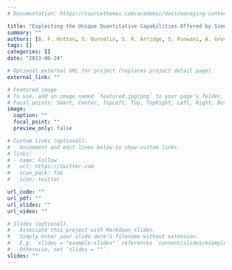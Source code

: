 ```yaml
---
# Documentation: https://sourcethemes.com/academic/docs/managing-content/

title: "Exploiting the Unique Quantitative Capabilities Offered by Simultaneous PET/MRI – EP/K005278/1"
summary: ""
authors: [B. F. Hutton, S. Ourselin, S. R. Arridge, S. Punwani, A. Groves, D. Atkinson]
tags: []
categories: []
date: "2013-06-24"

# Optional external URL for project (replaces project detail page).
external_link: ""

# Featured image
# To use, add an image named `featured.jpg/png` to your page's folder.
# Focal points: Smart, Center, TopLeft, Top, TopRight, Left, Right, BottomLeft, Bottom, BottomRight.
image:
  caption: ""
  focal_point: ""
  preview_only: false

# Custom links (optional).
#   Uncomment and edit lines below to show custom links.
# links:
# - name: Follow
#   url: https://twitter.com
#   icon_pack: fab
#   icon: twitter

url_code: ""
url_pdf: ""
url_slides: ""
url_video: ""

# Slides (optional).
#   Associate this project with Markdown slides.
#   Simply enter your slide deck's filename without extension.
#   E.g. `slides = "example-slides"` references `content/slides/example-slides.md`.
#   Otherwise, set `slides = ""`.
slides: ""
---
```

